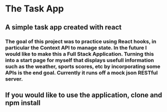# The Task App

## A simple task app created with react

### The goal of this project was to practice using React hooks, in particular the Context API to manage state. In the future I would like to make this a Full Stack Application. Turning this into a start page for myself that displays usefull information such as the weather, sports scores, etc by incorporating some APIs is the end goal. Currently it runs off a mock json RESTful server.

## If you would like to use the application, clone and npm install
